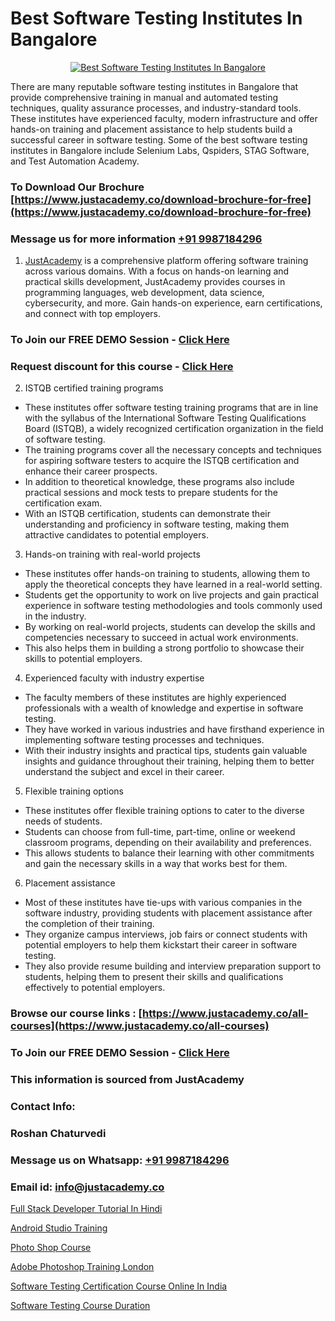 # Best Software Testing Institutes In Bangalore

<p align="center">
  <a href="https://justacademy.co/program-detail/software-testing">
    <img src="https://justacademy.co/storage2/program_images/1704700438.webp" alt="Best Software Testing Institutes In Bangalore">
  </a>
</p>


There are many reputable software testing institutes in Bangalore that provide comprehensive training in manual and automated testing techniques, quality assurance processes, and industry-standard tools. These institutes have experienced faculty, modern infrastructure and offer hands-on training and placement assistance to help students build a successful career in software testing. Some of the best software testing institutes in Bangalore include Selenium Labs, Qspiders, STAG Software, and Test Automation Academy. 
### To Download Our Brochure [https://www.justacademy.co/download-brochure-for-free](https://www.justacademy.co/download-brochure-for-free)
### Message us for more information [+91 9987184296](https://api.whatsapp.com/send?phone=919987184296)

1) [JustAcademy](https://justacademy.co) is a comprehensive platform offering software training across various domains. With a focus on hands-on learning and practical skills development, JustAcademy provides courses in programming languages, web development, data science, cybersecurity, and more. Gain hands-on experience, earn certifications, and connect with top employers.

### To Join our FREE DEMO Session - [Click Here](https://www.justacademy.co/register-for-course-demo/)
### Request discount for this course - [Click Here](https://justacademy.co/contact-us/)

2) ISTQB certified training programs
- These institutes offer software testing training programs that are in line with the syllabus of the International Software Testing Qualifications Board (ISTQB), a widely recognized certification organization in the field of software testing.
- The training programs cover all the necessary concepts and techniques for aspiring software testers to acquire the ISTQB certification and enhance their career prospects.
- In addition to theoretical knowledge, these programs also include practical sessions and mock tests to prepare students for the certification exam.
- With an ISTQB certification, students can demonstrate their understanding and proficiency in software testing, making them attractive candidates to potential employers.

3) Hands-on training with real-world projects
- These institutes offer hands-on training to students, allowing them to apply the theoretical concepts they have learned in a real-world setting.
- Students get the opportunity to work on live projects and gain practical experience in software testing methodologies and tools commonly used in the industry.
- By working on real-world projects, students can develop the skills and competencies necessary to succeed in actual work environments.
- This also helps them in building a strong portfolio to showcase their skills to potential employers.

4) Experienced faculty with industry expertise
- The faculty members of these institutes are highly experienced professionals with a wealth of knowledge and expertise in software testing.
- They have worked in various industries and have firsthand experience in implementing software testing processes and techniques.
- With their industry insights and practical tips, students gain valuable insights and guidance throughout their training, helping them to better understand the subject and excel in their career.

5) Flexible training options
- These institutes offer flexible training options to cater to the diverse needs of students.
- Students can choose from full-time, part-time, online or weekend classroom programs, depending on their availability and preferences.
- This allows students to balance their learning with other commitments and gain the necessary skills in a way that works best for them.

6) Placement assistance
- Most of these institutes have tie-ups with various companies in the software industry, providing students with placement assistance after the completion of their training.
- They organize campus interviews, job fairs or connect students with potential employers to help them kickstart their career in software testing.
- They also provide resume building and interview preparation support to students, helping them to present their skills and qualifications effectively to potential employers.

### Browse our course links : [https://www.justacademy.co/all-courses](https://www.justacademy.co/all-courses) 
### To Join our FREE DEMO Session - [Click Here](https://www.justacademy.co/register-for-course-demo)


### This information is sourced from JustAcademy
### Contact Info:
### Roshan Chaturvedi
### Message us on Whatsapp: [+91 9987184296](https://api.whatsapp.com/send?phone=919987184296)
### Email id: [info@justacademy.co](mailto:info@justacademy.co)
                
[Full Stack Developer Tutorial In Hindi](https://www.linkedin.com/pulse/full-stack-developer-tutorial-hindi-software-training-mountain-view-srpuc/)

[Android Studio Training](https://www.linkedin.com/pulse/android-studio-training-justacademy-delhi-heksc/)

[Photo Shop Course](https://medium.com/@ranemanish460/photo-shop-course-b50dfedb55be)

[Adobe Photoshop Training London](https://medium.com/@surajvaishnav5015/adobe-photoshop-training-london-06047afd6cb0)

[Software Testing Certification Course Online In India](https://justacademyin.github.io/justacademy/software-testing-certification-course-online-in-india)

[Software Testing Course Duration](https://justacademyin.github.io/justacademy/software-testing-course-duration)

